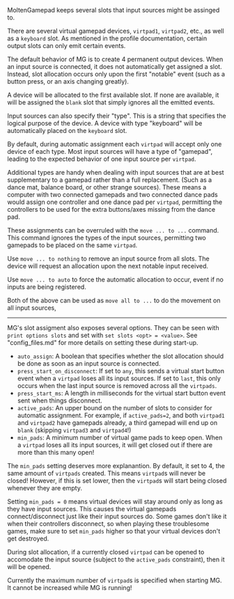MoltenGamepad keeps several slots that input sources might be assinged to.

There are several virtual gamepad devices, `virtpad1`, `virtpad2`, etc., as well as a `keyboard` slot. As mentioned in the profile documentation, certain output slots can only emit certain events.


The default behavior of MG is to create 4 permanent output devices. When an input source is connected, it does not automatically get assigned a slot. Instead, slot allocation occurs only upon the first "notable" event (such as a button press, or an axis changing greatly).

A device will be allocated to the first available slot. If none are available, it will be assigned the `blank` slot that simply ignores all the emitted events.

Input sources can also specify their "type". This is a string that specifies the logical purpose of the device. A device with type "keyboard" will be automatically placed on the `keyboard` slot.

By default, during automatic assignment each `virtpad` will accept only one device of each type. Most input sources will have a type of "gamepad", leading to the expected behavior of one input source per `virtpad`. 

Additional types are handy when dealing with input sources that are at best supplementary to a gamepad rather than a full replacement. (Such as a dance mat, balance board, or other strange sources). These means a computer with two connected gamepads and two connected dance pads would assign one controller and one dance pad per `virtpad`, permitting the controllers to be used for the extra buttons/axes missing from the dance pad.

These assignments can be overruled with the `move ... to ...` command. This command ignores the types of the input sources, permitting two gamepads to be placed on the same `virtpad`.

Use `move ... to nothing` to remove an input source from all slots. The device will request an allocation upon the next notable input received.

Use `move ... to auto` to force the automatic allocation to occur, event if no inputs are being registered.

Both of the above can be used as `move all to ...` to do the movement on all input sources,

---

MG's slot assigment also exposes several options. They can be seen with `print options slots` and set with `set slots <opt> = <value>`. See "config_files.md" for more details on setting these during start-up.

* `auto_assign`: A boolean that specifies whether the slot allocation should be done as soon as an input source is connected.
* `press_start_on_disconnect`: If set to `any`, this sends a virtual start button event when a `virtpad` loses all its input sources. If set to `last`, this only occurs when the last input source is removed across all the `virtpads`.
* `press_start_ms`: A length in milliseconds for the virtual start button event sent when things disconnect.
* `active_pads`: An upper bound on the number of slots to consider for automatic assignment. For example, if `active_pads=2`, and both `virtpad1` and `virtpad2` have gamepads already, a third gamepad will end up on `blank` (skipping `virtpad3` and `virtpad4`!)
* `min_pads`: A minimum number of virtual game pads to keep open. When a `virtpad` loses all its input sources, it will get closed out if there are more than this many open!

The `min_pads` setting deserves more explanantion. By default, it set to 4, the same amount of `virtpads` created. This means `virtpad`s will never be closed! However, if this is set lower, then the `virtpad`s will start being closed whenever they are empty.

Setting `min_pads = 0` means virtual devices will stay around only as long as they have input sources. This causes the virtual gamepads connect/disconnect just like their input sources do. Some games don't like it when their controllers disconnect, so when playing these troublesome games, make sure to set `min_pads` higher so that your virtual devices don't get destroyed.

During slot allocation, if a currently closed `virtpad` can be opened to accomodate the input source (subject to the `active_pads` constraint), then it will be opened.

Currently the maximum number of `virtpad`s is specified when starting MG. It cannot be increased while MG is running!
